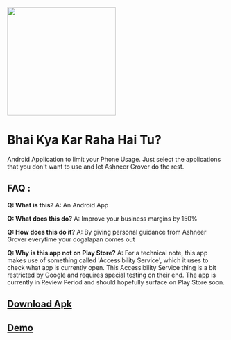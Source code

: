 <img src="https://github.com/oddlyspaced/bhaikyakarrahahaitu-android/raw/main/.assets/bhai_copped.png" width="250" height="250"/>

# Bhai Kya Kar Raha Hai Tu?
Android Application to limit your Phone Usage.
Just select the applications that you don't want to use and let Ashneer Grover do the rest.

## FAQ :
**Q: What is this?**
A: An Android App

**Q: What does this do?**
A: Improve your business margins by 150%

**Q: How does this do it?**
A: By giving personal guidance from Ashneer Grover everytime your dogalapan comes out

**Q: Why is this app not on Play Store?**
A: For a technical note, this app makes use of something called 'Accessibility Service', which it uses to check what app is currently open. This Accessibility Service thing is a bit restricted by Google and requires special testing on their end. The app is currently in Review Period and should hopefully surface on Play Store soon.

## [Download Apk](https://github.com/oddlyspaced/bhaikyakarrahahaitu-android/raw/main/bkkrht.apk)

## [Demo](https://drive.google.com/file/d/1FGDq34O93-yVtIRSgnKDKTXngPCvXhg0/view)
